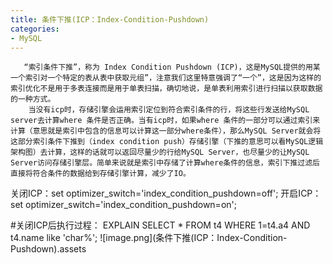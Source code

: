 ```yaml
---
title: 条件下推(ICP：Index-Condition-Pushdown)
categories:
- MySQL
---
```

       “索引条件下推”，称为 Index Condition Pushdown (ICP)，这是MySQL提供的用某一个索引对一个特定的表从表中获取元组”，注意我们这里特意强调了“一个”，这是因为这样的索引优化不是用于多表连接而是用于单表扫描，确切地说，是单表利用索引进行扫描以获取数据的一种方式。 
        当没有icp时，存储引擎会运用索引定位到符合索引条件的行，将这些行发送给MySQL server去计算where 条件是否正确。当有icp时，如果where 条件的一部分可以通过索引来计算（意思就是索引中包含的信息可以计算这一部分where条件），那么MySQL Server就会将这部分索引条件下推到（index condition push）存储引擎（下推的意思可以看MySQL逻辑架构图）去计算，这样的话就可以返回尽量少的行给MySQL Server，也尽量少的让MySQL Server访问存储引擎层。简单来说就是索引中存储了计算where条件的信息，索引下推过滤后直接将符合条件的数据给到存储引擎计算，减少了IO。

关闭ICP：set optimizer_switch='index_condition_pushdown=off';
开启ICP：set optimizer_switch='index_condition_pushdown=on';

#关闭ICP后执行过程：
EXPLAIN SELECT * FROM t4 WHERE 1=t4.a4 AND t4.name like 'char%'; 
![image.png](条件下推(ICP：Index-Condition-Pushdown).assets